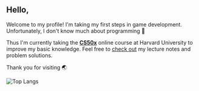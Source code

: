 ## Hello,

Welcome to my profile! I'm taking my first steps in game development. Unfortunately, I don't know much about programming 🙈

Thus I'm currently taking the [**CS50x**](https://cs50.harvard.edu/x/2024/) online course at Harvard University to improve my basic knowledge. Feel free to [check out](https://github.com/raydtutto/harvard-cs50x-2024) my lecture notes and problem solutions.

Thank you for visiting 🌏

![Top Langs](https://github-readme-stats.vercel.app/api/top-langs/?username=raydtutto&layout=compact)
